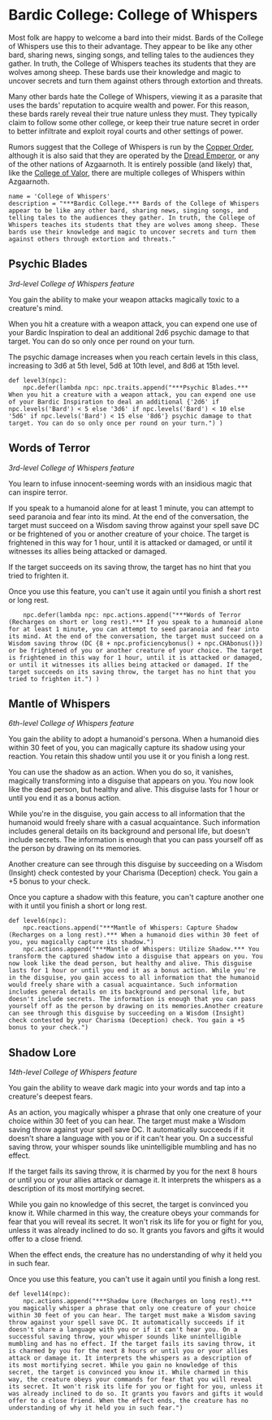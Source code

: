 # Bardic College: College of Whispers
Most folk are happy to welcome a bard into their midst. Bards of the College of Whispers use this to their advantage. They appear to be like any other bard, sharing news, singing songs, and telling tales to the audiences they gather. In truth, the College of Whispers teaches its students that they are wolves among sheep. These bards use their knowledge and magic to uncover secrets and turn them against others through extortion and threats.

Many other bards hate the College of Whispers, viewing it as a parasite that uses the bards' reputation to acquire wealth and power. For this reason, these bards rarely reveal their true nature unless they must. They typically claim to follow some other college, or keep their true nature secret in order to better infiltrate and exploit royal courts and other settings of power.

Rumors suggest that the College of Whispers is run by the [Copper Order](../../Organizations/MilitantOrders/DraconicOrder/Copper.md), although it is also said that they are operated by the [Dread Emperor](../../People/DreadEmperor.md), or any of the other nations of Azgaarnoth. It is entirely possible (and likely) that, like the [College of Valor](Valor.md), there are multiple colleges of Whispers within Azgaarnoth.

```
name = 'College of Whispers'
description = "***Bardic College.*** Bards of the College of Whispers appear to be like any other bard, sharing news, singing songs, and telling tales to the audiences they gather. In truth, the College of Whispers teaches its students that they are wolves among sheep. These bards use their knowledge and magic to uncover secrets and turn them against others through extortion and threats."
```

## Psychic Blades
*3rd-level College of Whispers feature*

You gain the ability to make your weapon attacks magically toxic to a creature's mind.

When you hit a creature with a weapon attack, you can expend one use of your Bardic Inspiration to deal an additional 2d6 psychic damage to that target. You can do so only once per round on your turn.

The psychic damage increases when you reach certain levels in this class, increasing to 3d6 at 5th level, 5d6 at 10th level, and 8d6 at 15th level.

```
def level3(npc):
    npc.defer(lambda npc: npc.traits.append("***Psychic Blades.*** When you hit a creature with a weapon attack, you can expend one use of your Bardic Inspiration to deal an additional {'2d6' if npc.levels('Bard') < 5 else '3d6' if npc.levels('Bard') < 10 else '5d6' if npc.levels('Bard') < 15 else '8d6'} psychic damage to that target. You can do so only once per round on your turn.") )
```

## Words of Terror
*3rd-level College of Whispers feature*

You learn to infuse innocent-seeming words with an insidious magic that can inspire terror.

If you speak to a humanoid alone for at least 1 minute, you can attempt to seed paranoia and fear into its mind. At the end of the conversation, the target must succeed on a Wisdom saving throw against your spell save DC or be frightened of you or another creature of your choice. The target is frightened in this way for 1 hour, until it is attacked or damaged, or until it witnesses its allies being attacked or damaged.

If the target succeeds on its saving throw, the target has no hint that you tried to frighten it.

Once you use this feature, you can't use it again until you finish a short rest or long rest.

```
    npc.defer(lambda npc: npc.actions.append("***Words of Terror (Recharges on short or long rest).*** If you speak to a humanoid alone for at least 1 minute, you can attempt to seed paranoia and fear into its mind. At the end of the conversation, the target must succeed on a Wisdom saving throw (DC {8 + npc.proficiencybonus() + npc.CHAbonus()}) or be frightened of you or another creature of your choice. The target is frightened in this way for 1 hour, until it is attacked or damaged, or until it witnesses its allies being attacked or damaged. If the target succeeds on its saving throw, the target has no hint that you tried to frighten it.") )
```

## Mantle of Whispers
*6th-level College of Whispers feature*

You gain the ability to adopt a humanoid's persona. When a humanoid dies within 30 feet of you, you can magically capture its shadow using your reaction. You retain this shadow until you use it or you finish a long rest.

You can use the shadow as an action. When you do so, it vanishes, magically transforming into a disguise that appears on you. You now look like the dead person, but healthy and alive. This disguise lasts for 1 hour or until you end it as a bonus action.

While you're in the disguise, you gain access to all information that the humanoid would freely share with a casual acquaintance. Such information includes general details on its background and personal life, but doesn't include secrets. The information is enough that you can pass yourself off as the person by drawing on its memories.

Another creature can see through this disguise by succeeding on a Wisdom (Insight) check contested by your Charisma (Deception) check. You gain a +5 bonus to your check.

Once you capture a shadow with this feature, you can't capture another one with it until you finish a short or long rest.

```
def level6(npc):
    npc.reactions.append("***Mantle of Whispers: Capture Shadow (Recharges on a long rest).*** When a humanoid dies within 30 feet of you, you magically capture its shadow.")
    npc.actions.append("***Mantle of Whispers: Utilize Shadow.*** You transform the captured shadow into a disguise that appears on you. You now look like the dead person, but healthy and alive. This disguise lasts for 1 hour or until you end it as a bonus action. While you're in the disguise, you gain access to all information that the humanoid would freely share with a casual acquaintance. Such information includes general details on its background and personal life, but doesn't include secrets. The information is enough that you can pass yourself off as the person by drawing on its memories.Another creature can see through this disguise by succeeding on a Wisdom (Insight) check contested by your Charisma (Deception) check. You gain a +5 bonus to your check.")
```

## Shadow Lore
*14th-level College of Whispers feature*

You gain the ability to weave dark magic into your words and tap into a creature's deepest fears.

As an action, you magically whisper a phrase that only one creature of your choice within 30 feet of you can hear. The target must make a Wisdom saving throw against your spell save DC. It automatically succeeds if it doesn't share a language with you or if it can't hear you. On a successful saving throw, your whisper sounds like unintelligible mumbling and has no effect.

If the target fails its saving throw, it is charmed by you for the next 8 hours or until you or your allies attack or damage it. It interprets the whispers as a description of its most mortifying secret.

While you gain no knowledge of this secret, the target is convinced you know it. While charmed in this way, the creature obeys your commands for fear that you will reveal its secret. It won't risk its life for you or fight for you, unless it was already inclined to do so. It grants you favors and gifts it would offer to a close friend.

When the effect ends, the creature has no understanding of why it held you in such fear.

Once you use this feature, you can't use it again until you finish a long rest.

```
def level14(npc):
    npc.actions.append("***Shadow Lore (Recharges on long rest).*** you magically whisper a phrase that only one creature of your choice within 30 feet of you can hear. The target must make a Wisdom saving throw against your spell save DC. It automatically succeeds if it doesn't share a language with you or if it can't hear you. On a successful saving throw, your whisper sounds like unintelligible mumbling and has no effect. If the target fails its saving throw, it is charmed by you for the next 8 hours or until you or your allies attack or damage it. It interprets the whispers as a description of its most mortifying secret. While you gain no knowledge of this secret, the target is convinced you know it. While charmed in this way, the creature obeys your commands for fear that you will reveal its secret. It won't risk its life for you or fight for you, unless it was already inclined to do so. It grants you favors and gifts it would offer to a close friend. When the effect ends, the creature has no understanding of why it held you in such fear.")
```
